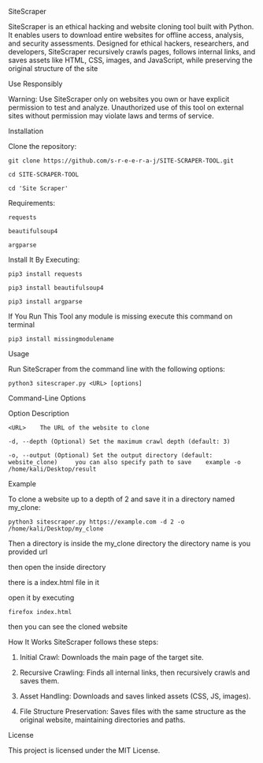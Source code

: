 SiteScraper

SiteScraper is an ethical hacking and website cloning tool built with Python. It enables users to download entire websites for offline access, analysis, and security assessments. Designed for ethical hackers, researchers, and developers, SiteScraper recursively crawls pages, follows internal links, and saves assets like HTML, CSS, images, and JavaScript, while preserving the original structure of the site

Use Responsibly


Warning: Use SiteScraper only on websites you own or have explicit permission to test and analyze. Unauthorized use of this tool on external sites without permission may violate laws and terms of service.


Installation

Clone the repository:

```git clone https://github.com/s-r-e-e-r-a-j/SITE-SCRAPER-TOOL.git```



```cd SITE-SCRAPER-TOOL```

``` cd 'Site Scraper' ```

Requirements:

```requests```


```beautifulsoup4```


```argparse```

Install It By Executing:

```pip3 install requests```

```pip3 install beautifulsoup4```

```pip3 install argparse```

If You Run This Tool any module is missing execute this command on terminal

```pip3 install missingmodulename```

Usage


Run SiteScraper from the command line with the following options:

```python3 sitescraper.py <URL> [options]```


Command-Line Options

Option	Description


```<URL>	The URL of the website to clone```


```-d, --depth (Optional) Set the maximum crawl depth (default: 3)```


```-o, --output	(Optional) Set the output directory (default: website_clone)     you can also specify path to save    example -o /home/kali/Desktop/result    ```



Example

To clone a website up to a depth of 2 and save it in a directory named my_clone:


```python3 sitescraper.py https://example.com -d 2 -o /home/kali/Desktop/my_clone```

Then a directory is inside the my_clone directory the directory name is you provided url

then open the inside directory 

there is a index.html file in it

open it by executing 

```firefox index.html```

then you can see the cloned website

How It Works
SiteScraper follows these steps:

1. Initial Crawl: Downloads the main page of the target site.

 
2.  Recursive Crawling: Finds all internal links, then recursively crawls and saves them.

  
3. Asset Handling: Downloads and saves linked assets (CSS, JS, images).


4. File Structure Preservation: Saves files with the same structure as the original website, maintaining directories and paths.


License


This project is licensed under the MIT License.



